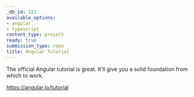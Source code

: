 ```yaml
---
_db_id: 221
available_options:
- angular
- typescript
content_type: project
ready: true
submission_type: repo
title: Angular Tutorial
---
```


The official Angular tutorial is great. It'll give you a solid foundation from which to work.

https://angular.io/tutorial